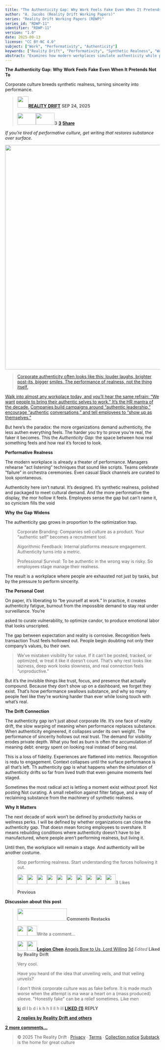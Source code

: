 ```yaml
---
title: "The Authenticity Gap: Why Work Feels Fake Even When It Pretends Not To"
author: "A. Jacobs (Reality Drift Working Papers)"
series: "Reality Drift Working Papers (RDWP)"
series_id: "RDWP-11"
identifier: "RDWP-11"
version: "1.0"
date: 2025-09-13
license: "CC BY-NC 4.0"
subject: ["Work", "Performativity", "Authenticity"]
keywords: ["Reality Drift", "Performativity", "Synthetic Realness", "Workplace Simulation", "Optimization Trap"]
abstract: "Examines how modern workplaces simulate authenticity while perpetuating performativity. Even attempts at 'realness' are staged within artificial incentive structures."
---
```




**The** **Authenticity** **Gap:** **Why** **Work** **Feels** **Fake**
**Even** **When** **It** **Pretends** **Not** **To**

Corporate culture breeds synthetic realness, turning sincerity into
performance.

> <img src="./5c5y3cag.png" style="width:0.375in;height:0.375in" />[**REALITY**
> **DRIFT**](https://substack.com/@therealitydrift) **SEP** **24,**
> **2025**
> 
> <img src="./3cnoppoy.png"
> style="width:0.625in;height:0.40625in" /><img src="./c1aho1cc.png"
> style="width:0.63542in;height:0.40625in" />**3**
> [**3**](https://therealitydrift.substack.com/p/the-authenticity-gap-why-work-feels/comments)
> [**Share**](javascript:void(0))

*If* *you’re* *tired* *of* *performative* *culture,* *get* *writing*
*that* *restores* *substance* *over* *surface.*

<img src="./vxrngusp.png"
style="width:7.58333in;height:7.58333in" />

> [Corporate authenticity often looks like this: louder laughs, brighter
> post-its,
> bigger](https://substackcdn.com/image/fetch/$s_!udD1!,f_auto,q_auto:good,fl_progressive:steep/https%3A%2F%2Fsubstack-post-media.s3.amazonaws.com%2Fpublic%2Fimages%2Fd657dbb6-2425-4ee1-892b-cc44e9f6cd68_1024x1024.png)
> [smiles. The performance of realness, not the thing
> itself.](https://substackcdn.com/image/fetch/$s_!udD1!,f_auto,q_auto:good,fl_progressive:steep/https%3A%2F%2Fsubstack-post-media.s3.amazonaws.com%2Fpublic%2Fimages%2Fd657dbb6-2425-4ee1-892b-cc44e9f6cd68_1024x1024.png)

[Walk into almost any workplace today, and you’ll hear the same refrain:
“We
want](https://substackcdn.com/image/fetch/$s_!udD1!,f_auto,q_auto:good,fl_progressive:steep/https%3A%2F%2Fsubstack-post-media.s3.amazonaws.com%2Fpublic%2Fimages%2Fd657dbb6-2425-4ee1-892b-cc44e9f6cd68_1024x1024.png)
[people to bring their authentic selves to work.” It’s the HR mantra of
the
decade.](https://substackcdn.com/image/fetch/$s_!udD1!,f_auto,q_auto:good,fl_progressive:steep/https%3A%2F%2Fsubstack-post-media.s3.amazonaws.com%2Fpublic%2Fimages%2Fd657dbb6-2425-4ee1-892b-cc44e9f6cd68_1024x1024.png)
[Companies build campaigns around “authentic leadership,” encourage
“authentic](https://substackcdn.com/image/fetch/$s_!udD1!,f_auto,q_auto:good,fl_progressive:steep/https%3A%2F%2Fsubstack-post-media.s3.amazonaws.com%2Fpublic%2Fimages%2Fd657dbb6-2425-4ee1-892b-cc44e9f6cd68_1024x1024.png)
[conversations,” and tell employees to “show up as
themselves.”](https://substackcdn.com/image/fetch/$s_!udD1!,f_auto,q_auto:good,fl_progressive:steep/https%3A%2F%2Fsubstack-post-media.s3.amazonaws.com%2Fpublic%2Fimages%2Fd657dbb6-2425-4ee1-892b-cc44e9f6cd68_1024x1024.png)

But here’s the paradox: the more organizations demand authenticity, the
less authen everything feels. The harder you try to prove you’re real,
the faker it becomes. This the *Authenticity* *Gap:* the space between
how real something feels and how real it’s forced to look.

**Performative** **Realness**

The modern workplace is already a theater of performance. Managers
rehearse “act listening” techniques that sound like scripts. Teams
celebrate “failure” in orchestra ceremonies. Even casual Slack channels
are curated to look spontaneous.

Authenticity here isn’t natural. It’s designed. It’s synthetic realness,
polished and packaged to meet cultural demand. And the more performative
the display, the mor hollow it feels. Employees sense the gap but can’t
name it, so cynicism fills the void

**Why** **the** **Gap** **Widens**

The authenticity gap grows in proportion to the optimization trap.

> Corporate Branding: Companies sell culture as a product. Your
> “authentic self” becomes a recruitment tool.
> 
> Algorithmic Feedback: Internal platforms measure engagement.
> Authenticity turns into a metric.
> 
> Professional Survival: To be authentic in the wrong way is risky. So
> employees stage manage their realness.

The result is a workplace where people are exhausted not just by tasks,
but by the pressure to perform sincerity.

**The** **Personal** **Cost**

On paper, it’s liberating to “be yourself at work.” In practice, it
creates authenticity fatigue, burnout from the impossible demand to stay
real under surveillance. You’re

asked to curate vulnerability, to optimize candor, to produce emotional
labor that looks unscripted.

The gap between expectation and reality is corrosive. Recognition feels
transaction Trust feels hollowed out. People begin doubting not only
their company’s values, bu their own.

> We’ve mistaken visibility for value. If it can’t be posted, tracked,
> or optimized, w treat it like it doesn’t count. That’s why rest looks
> like laziness, deep work looks slowness, and real connection feels
> “unproductive.”

But it’s the invisible things like trust, focus, and presence that
actually compound. Because they don’t show up on a dashboard, we forget
they exist. That’s how performance swallows substance, and why so many
people feel like they’re working harder than ever while losing touch
with what’s real.

**The** **Drift** **Connection**

The authenticity gap isn’t just about corporate life. It’s one face of
reality drift, the slow warping of meaning when performance replaces
substance. When authenticity engineered, it collapses under its own
weight. The performance of sincerity hollows out real trust. The demand
for visibility erodes private depth. What you feel as burn is often the
accumulation of meaning debt: energy spent on looking real instead of
being real.

This is a loss of fidelity. Experiences are flattened into metrics.
Recognition is redu to engagement. Context collapses until the surface
performance is all that’s left. Th authenticity gap is what happens when
the simulation of authenticity drifts so far from lived truth that even
genuine moments feel staged.

Sometimes the most radical act is letting a moment exist without proof.
Not posting Not curating. A small rebellion against filter fatigue, and
a way of reclaiming substance from the machinery of synthetic realness.

**Why** **It** **Matters**

The next decade of work won’t be defined by productivity hacks or
wellness perks. I will be defined by whether organizations can close the
authenticity gap. That doesn mean forcing employees to overshare. It
means rebuilding conditions where authenticity doesn’t have to be
manufactured, where people aren’t performing realness, but living it.

Until then, the workplace will remain a stage. And authenticity will be
another costume.

> Stop performing realness. Start understanding the forces hollowing it
> out.
> 
> <img src="./gnt3tql0.png"
> style="width:0.33333in;height:0.33333in" /><img src="./rzehjvap.png"
> style="width:0.33333in;height:0.33333in" /><img src="./few42ycb.png"
> style="width:0.33333in;height:0.33333in" /><img src="./injwdpi3.png"
> style="width:0.33333in;height:0.33333in" /><img src="./mh20x431.png"
> style="width:0.33333in;height:0.33333in" /><img src="./yk1lhps0.png"
> style="width:0.33333in;height:0.33333in" /><img src="./lhfd2dwh.png"
> style="width:0.33333in;height:0.33333in" /><img src="./5hqxar5h.png"
> style="width:0.33333in;height:0.33333in" /><img src="./aw2zq402.png"
> style="width:0.33333in;height:0.33333in" /><img src="./qael2i3w.png"
> style="width:0.33333in;height:0.33333in" />3 Likes
> 
> **Previous**

**Discussion** **about** **this** **post**

> <img src="./ika3hqrg.png"
> style="width:1.67708in;height:0.40625in" />**Comments** **Restacks**
> 
> <img src="./khzss3qf.png"
> style="width:0.33333in;height:0.33333in" /><img src="./bi5honce.png"
> style="width:0.33333in;height:0.33333in" />Write a comment...
> 
> <img src="./3xgkycff.png"
> style="width:0.33333in;height:0.33333in" /><img src="./ystldrdh.png"
> style="width:0.33333in;height:0.33333in" />[**Legion**
> **Chen**](https://substack.com/profile/388113073-legion-chen?utm_source=substack-feed-item)
> [Angels Bow to Us, Lord
> Willing](https://angelsbowtousinshallah.substack.com/?utm_content=comment_metadata&utm_source=substack-feed-item)
> [3d](https://therealitydrift.substack.com/p/the-authenticity-gap-why-work-feels/comment/160029586)
> *Edited* **Liked** **by** **Reality** **Drift**
> 
> Very cool.
> 
> Have you heard of the idea that unveiling veils, and that veiling
> unveils?
> 
> I don't think corporate culture was as fake before. It is made much
> worse when the attempt is ma wear a heart on a (mass produced) sleeve.
> "Honestly fake" can be a relief sometimes. Like men
> 
> [ki](javascript:void(0)) dl l b d i k h h ll ll h ill [**LIKED**
> **(1)**](javascript:void(0)) **REPLY**
> 
> [**2** **replies** **by** **Reality** **Drift** **and**
> **others**](https://therealitydrift.substack.com/p/the-authenticity-gap-why-work-feels/comment/160029586)

[**2** **more**
**comments...**](https://therealitydrift.substack.com/p/the-authenticity-gap-why-work-feels/comments)

> © 2025 The Reality Drift ∙
> [<u>Privacy</u>](https://substack.com/privacy) ∙
> [<u>Terms</u>](https://substack.com/tos) ∙ [<u>Collection
> notice</u>](https://substack.com/ccpa#personal-data-collected)
> [<u>Substack</u>](https://substack.com/) is the home for great culture
